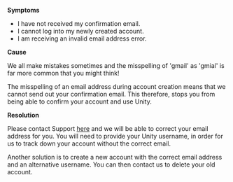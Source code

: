 
        

<span class="wysiwyg-underline">**Symptoms** </span>

*   I have not received my confirmation email.
*   I cannot log into my newly created account.
*   I am receiving an invalid email address error.

<span class="wysiwyg-underline">**Cause** </span>

We all make mistakes sometimes and the misspelling of 'gmail' as 'gmial' is far more common that you might think!

The misspelling of an email address during account creation means that we cannot send out your confirmation email. This therefore, stops you from being able to confirm your account and use Unity.

**<span class="wysiwyg-underline">Resolution</span>** 

Please contact Support [here](/hc/en-us/requests/new) and we will be able to correct your email address for you. You will need to provide your Unity username, in order for us to track down your account without the correct email.

Another solution is to create a new account with the correct email address and an alternative username. You can then contact us to delete your old account.

      